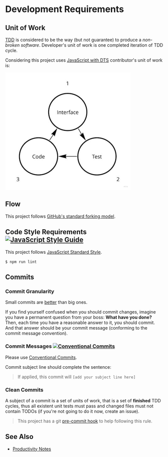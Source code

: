 # Development Requirements

## Unit of Work

[TDD](https://en.wikipedia.org/wiki/Test-driven_development) is considered to be the way (but
not guarantee) to produce a *non-broken software*. Developer's unit of work is one completed
iteration of TDD cycle.

Considering this project
uses [JavaScript with DTS](https://www.typescriptlang.org/docs/handbook/declaration-files/templates/module-d-ts.html)
contributor's unit of work is:

<picture>
<source media="(prefers-color-scheme: dark)" srcset="unit-dark.jpg">
<img alt="Unit of Work" src="unit-light.jpg" width="400" height="375">
</picture>

## Flow

This project
follows [GitHub's standard forking model](https://guides.github.com/activities/forking/).

## Code Style Requirements [![JavaScript Style Guide](https://img.shields.io/badge/code_style-standard-brightgreen.svg)](https://standardjs.com)

This project follows [JavaScript Standard Style](https://standardjs.com).

```shell
$ npm run lint
```

## Commits

### Commit Granularity

Small commits are [better](https://gitforteams.com/resources/commit-granularity.html) than big ones.

If you find yourself confused when you should commit changes, imagine you have a permanent question
from your boss: **What have you done?** Then, each time you have a reasonable answer to it, you
should commit. And that answer should be your commit message (conforming to the commit message 
convention).

### Commit Messages [![Conventional Commits](https://img.shields.io/badge/Conventional%20Commits-1.0.0-brightgreen.svg)](https://conventionalcommits.org)

Please use [Conventional Commits](https://www.conventionalcommits.org/en/v1.0.0/).

Commit subject line should complete the sentence:
> If applied, this commit will `[add your subject line here]`

### Clean Commits

A subject of a commit is a set of units of work, that is a set of **finished** TDD cycles, thus all
existent unit tests must pass and changed files must not contain TODOs (if you're not going to do it
now, create an issue).

> This project has a git [pre-commit hook](/../../.husky/pre-commit) to help following this rule.

## See Also

- [Productivity Notes](productivity.md)
